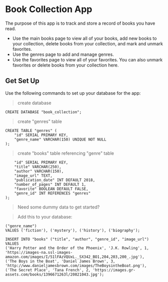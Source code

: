 # Book Collection App


The purpose of this app is to track and store a record of books you have read.

* Use the main books page to view all of your books, add new books to your collection, delete books from your collection, and mark and unmark favorites.
* Use the genres page to add and manage genres.
* Use the favorites page to view all of your favorites. You can also unmark favorites or delete books from your collection here.

## Get Set Up


Use the following commands to set up your database for the app:

> create database
```
CREATE DATABASE "book_collection";
```


> create "genres" table
```
CREATE TABLE "genres" (
	"id" SERIAL PRIMARY KEY,
	"genre_name" VARCHAR(150) UNIQUE NOT NULL
);
```


> create "books" table referencing "genre" table
```CREATE TABLE "books" (
	"id" SERIAL PRIMARY KEY,
	"title" VARCHAR(250),
	"author" VARCHAR(150),
	"image_url" TEXT,
	"publication_date" INT DEFAULT 2018,
	"number_of_pages" INT DEFAULT 1,
	"favorite" BOOLEAN DEFAULT FALSE,
	"genre_id" INT REFERENCES "genres"
);
```


> Need some dummy data to get started?

> Add this to your database:
```INSERT INTO "genres"
("genre_name")
VALUES ('fiction'), ('mystery'), ('history'), ('biography');
```


```
INSERT INTO "books" ("title", "author", "genre_id", "image_url")
VALUES
('Harry Potter and the Order of the Phoenix', 'J.K. Rowling', 1, 'https://images-na.ssl-images-amazon.com/images/I/51lFAzVQUxL._SX342_BO1,204,203,200_.jpg'),
('The Boys in the Boat', 'Daniel James Brown', 3, 'http://www.danieljamesbrown.com/images/TheBoysintheBoat.png'),
('The Secret Place', 'Tana French', 2, 'https://images.gr-assets.com/books/1396671263l/20821043.jpg');
```